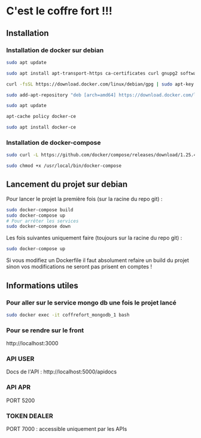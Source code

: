 # C'est le coffre fort !!!

## Installation 

### Installation de docker sur debian

```bash
sudo apt update

sudo apt install apt-transport-https ca-certificates curl gnupg2 software-properties-common

curl -fsSL https://download.docker.com/linux/debian/gpg | sudo apt-key add -

sudo add-apt-repository "deb [arch=amd64] https://download.docker.com/linux/debian $(lsb_release -cs) stable"

sudo apt update

apt-cache policy docker-ce

sudo apt install docker-ce
```

### Installation de docker-compose

```bash
sudo curl -L https://github.com/docker/compose/releases/download/1.25.4/docker-compose-`uname -s`-`uname -m` -o /usr/local/bin/docker-compose

sudo chmod +x /usr/local/bin/docker-compose
```

## Lancement du projet sur debian

Pour lancer le projet la première fois (sur la racine du repo git) :
```bash
sudo docker-compose build
sudo docker-compose up
# Pour arrêter les services 
sudo docker-compose down 
```

Les fois suivantes uniquement faire (toujours sur la racine du repo git) :
```bash
sudo docker-compose up
```
Si vous modifiez un Dockerfile il faut absolument refaire un build du projet sinon vos modifications ne seront pas prisent en comptes !

## Informations utiles

### Pour aller sur le service mongo db une fois le projet lancé
```bash
sudo docker exec -it coffrefort_mongodb_1 bash
```

### Pour se rendre sur le front
http://localhost:3000

### API USER 
Docs de l'API : http://localhost:5000/apidocs

### API APR
PORT 5200

### TOKEN DEALER
PORT 7000 : accessible uniquement par les APIs

